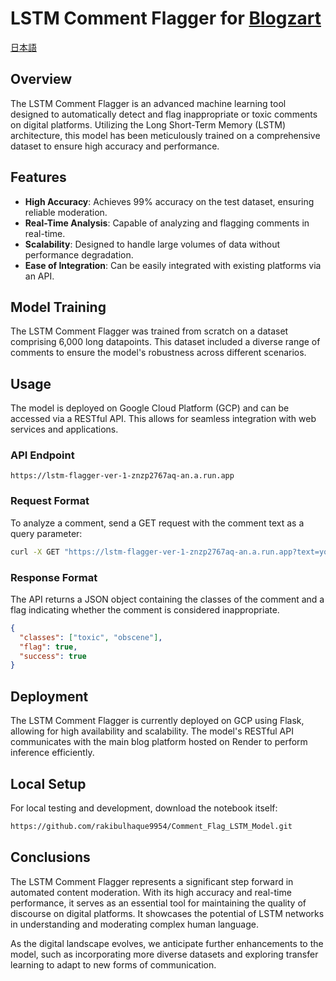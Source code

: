 # LSTM Comment Flagger for [Blogzart](https://github.com/rakibulhaque9954/blog_remastered.git)
[日本語](https://github.com/rakibulhaque9954/Comment_Flag_LSTM_Model/blob/514ae75a47caf5d4d31aada24068fde0e3931556/%E6%97%A5%E6%9C%AC%E8%AA%9EREADME.md)

## Overview

The LSTM Comment Flagger is an advanced machine learning tool designed to automatically detect and flag inappropriate or toxic comments on digital platforms. Utilizing the Long Short-Term Memory (LSTM) architecture, this model has been meticulously trained on a comprehensive dataset to ensure high accuracy and performance.

## Features

- **High Accuracy**: Achieves 99% accuracy on the test dataset, ensuring reliable moderation.
- **Real-Time Analysis**: Capable of analyzing and flagging comments in real-time.
- **Scalability**: Designed to handle large volumes of data without performance degradation.
- **Ease of Integration**: Can be easily integrated with existing platforms via an API.

## Model Training

The LSTM Comment Flagger was trained from scratch on a dataset comprising 6,000 long datapoints. This dataset included a diverse range of comments to ensure the model's robustness across different scenarios.

## Usage

The model is deployed on Google Cloud Platform (GCP) and can be accessed via a RESTful API. This allows for seamless integration with web services and applications.

### API Endpoint

`https://lstm-flagger-ver-1-znzp2767aq-an.a.run.app`

### Request Format

To analyze a comment, send a GET request with the comment text as a query parameter:

```bash
curl -X GET "https://lstm-flagger-ver-1-znzp2767aq-an.a.run.app?text=your_comment_here"
```
### Response Format
The API returns a JSON object containing the classes of the comment and a flag indicating whether the comment is considered inappropriate.

```json
{
  "classes": ["toxic", "obscene"],
  "flag": true,
  "success": true
}
```
## Deployment

The LSTM Comment Flagger is currently deployed on GCP using Flask, allowing for high availability and scalability. The model's RESTful API communicates with the main blog platform hosted on Render to perform inference efficiently.

## Local Setup

For local testing and development, download the notebook itself:
```bash
https://github.com/rakibulhaque9954/Comment_Flag_LSTM_Model.git
```
## Conclusions

The LSTM Comment Flagger represents a significant step forward in automated content moderation. With its high accuracy and real-time performance, it serves as an essential tool for maintaining the quality of discourse on digital platforms. It showcases the potential of LSTM networks in understanding and moderating complex human language.

As the digital landscape evolves, we anticipate further enhancements to the model, such as incorporating more diverse datasets and exploring transfer learning to adapt to new forms of communication.
